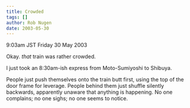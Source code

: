 ```yaml
---
title: Crowded
tags: []
author: Rob Nugen
date: 2003-05-30
---
```


<p class=date>9:03am JST Friday 30 May 2003</p>

<p>Okay. <em>that</em> train was rather crowded.</p>

<p>I just took an 8:30am-ish express from Moto-Sumiyoshi to
Shibuya.</p>

<p>People just push themselves onto the train butt first, using the
top of the door frame for leverage.  People behind them just shuffle
silently backwards, apparently unaware that anything is happening.  No
one complains; no one sighs; no one seems to notice.</p>
